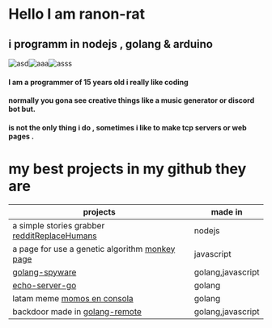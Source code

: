 
# Hello I am ranon-rat
## i programm in nodejs , golang & arduino

![asd](https://camo.githubusercontent.com/7709c59e8833fe26ce749da6506f8180a50a9bcbff346b0efbb9a9d675be7da6/68747470733a2f2f6d656469612e646973636f72646170702e6e65742f6174746163686d656e74732f3730363334393132363731393234323330322f3738343939323232383133363138393937332f396b2e706e67)![aaa](https://camo.githubusercontent.com/2251a8a9328392dabd00abee76b4ba91f390264d8608e6a23fe39bc90cbe02b3/68747470733a2f2f6d656469612e646973636f72646170702e6e65742f6174746163686d656e74732f3730363334393132363731393234323330322f3738343939323438393334353737373731342f4163397662787043704467574141414141456c46546b5375516d43432e706e67)![asss](https://www.infootec.net/wp-content/uploads/2018/02/Arduino.png)
#### I am a programmer of 15 years old i really like coding 
#### normally you gona see creative things like a music generator or discord bot but.
#### is not the only thing i do , sometimes i like to make tcp servers or web pages .
# my best projects in my github they are </h1>

| projects                                                                                            | made in           |
|-----------------------------------------------------------------------------------------------------|-------------------|
| a simple stories grabber [redditReplaceHumans](https://github.com/pythonBoy123/redditReplaceHumans) | nodejs            |
| a page for use a genetic algorithm [monkey page](https://ranon-rat.github.io/monkeyPage/)           | javascript        |
| [golang-spyware](https://github.com/ranon-rat/golang-spyware)                                       | golang,javascript |
| [echo-server-go](https://githåub.com/ranon-rat/echo-server-go)                                      | golang            |
| latam meme [momos en consola](https://github.com/ranon-rat/when-haces-tus-momos-en-consola)         | golang            |
| backdoor made in  [golang-remote](https://github.com/ranon-rat/golang-remote)                       | golang,javascript |

